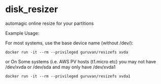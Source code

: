 # disk_resizer

automagic online resize for your partitions 

Example Usage:

For most systems, use the base device name (without /dev/):

  ```docker run -it --rm --privileged guruvan/resizefs xvda```
  
or 
On Some systems (i.e. AWS PV hosts (t1.micro etc) you may not have /dev/xvda or /dev/sda and may only have /dev/xvda1

```docker run -it --rm --privileged guruvan/resizefs xvda1```

